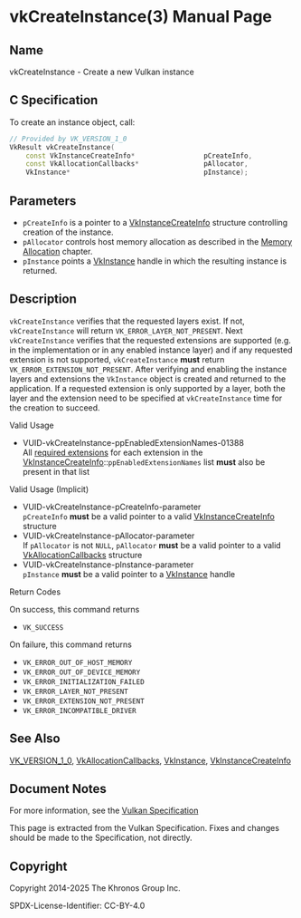 # vkCreateInstance(3) Manual Page

## Name

vkCreateInstance - Create a new Vulkan instance



## [](#_c_specification)C Specification

To create an instance object, call:

```c++
// Provided by VK_VERSION_1_0
VkResult vkCreateInstance(
    const VkInstanceCreateInfo*                 pCreateInfo,
    const VkAllocationCallbacks*                pAllocator,
    VkInstance*                                 pInstance);
```

## [](#_parameters)Parameters

- `pCreateInfo` is a pointer to a [VkInstanceCreateInfo](https://registry.khronos.org/vulkan/specs/latest/man/html/VkInstanceCreateInfo.html) structure controlling creation of the instance.
- `pAllocator` controls host memory allocation as described in the [Memory Allocation](https://registry.khronos.org/vulkan/specs/latest/html/vkspec.html#memory-allocation) chapter.
- `pInstance` points a [VkInstance](https://registry.khronos.org/vulkan/specs/latest/man/html/VkInstance.html) handle in which the resulting instance is returned.

## [](#_description)Description

`vkCreateInstance` verifies that the requested layers exist. If not, `vkCreateInstance` will return `VK_ERROR_LAYER_NOT_PRESENT`. Next `vkCreateInstance` verifies that the requested extensions are supported (e.g. in the implementation or in any enabled instance layer) and if any requested extension is not supported, `vkCreateInstance` **must** return `VK_ERROR_EXTENSION_NOT_PRESENT`. After verifying and enabling the instance layers and extensions the `VkInstance` object is created and returned to the application. If a requested extension is only supported by a layer, both the layer and the extension need to be specified at `vkCreateInstance` time for the creation to succeed.

Valid Usage

- [](#VUID-vkCreateInstance-ppEnabledExtensionNames-01388)VUID-vkCreateInstance-ppEnabledExtensionNames-01388  
  All [required extensions](https://registry.khronos.org/vulkan/specs/latest/html/vkspec.html#extendingvulkan-extensions-extensiondependencies) for each extension in the [VkInstanceCreateInfo](https://registry.khronos.org/vulkan/specs/latest/man/html/VkInstanceCreateInfo.html)::`ppEnabledExtensionNames` list **must** also be present in that list

Valid Usage (Implicit)

- [](#VUID-vkCreateInstance-pCreateInfo-parameter)VUID-vkCreateInstance-pCreateInfo-parameter  
  `pCreateInfo` **must** be a valid pointer to a valid [VkInstanceCreateInfo](https://registry.khronos.org/vulkan/specs/latest/man/html/VkInstanceCreateInfo.html) structure
- [](#VUID-vkCreateInstance-pAllocator-parameter)VUID-vkCreateInstance-pAllocator-parameter  
  If `pAllocator` is not `NULL`, `pAllocator` **must** be a valid pointer to a valid [VkAllocationCallbacks](https://registry.khronos.org/vulkan/specs/latest/man/html/VkAllocationCallbacks.html) structure
- [](#VUID-vkCreateInstance-pInstance-parameter)VUID-vkCreateInstance-pInstance-parameter  
  `pInstance` **must** be a valid pointer to a [VkInstance](https://registry.khronos.org/vulkan/specs/latest/man/html/VkInstance.html) handle

Return Codes

On success, this command returns

- `VK_SUCCESS`

On failure, this command returns

- `VK_ERROR_OUT_OF_HOST_MEMORY`
- `VK_ERROR_OUT_OF_DEVICE_MEMORY`
- `VK_ERROR_INITIALIZATION_FAILED`
- `VK_ERROR_LAYER_NOT_PRESENT`
- `VK_ERROR_EXTENSION_NOT_PRESENT`
- `VK_ERROR_INCOMPATIBLE_DRIVER`

## [](#_see_also)See Also

[VK\_VERSION\_1\_0](https://registry.khronos.org/vulkan/specs/latest/man/html/VK_VERSION_1_0.html), [VkAllocationCallbacks](https://registry.khronos.org/vulkan/specs/latest/man/html/VkAllocationCallbacks.html), [VkInstance](https://registry.khronos.org/vulkan/specs/latest/man/html/VkInstance.html), [VkInstanceCreateInfo](https://registry.khronos.org/vulkan/specs/latest/man/html/VkInstanceCreateInfo.html)

## [](#_document_notes)Document Notes

For more information, see the [Vulkan Specification](https://registry.khronos.org/vulkan/specs/latest/html/vkspec.html#vkCreateInstance)

This page is extracted from the Vulkan Specification. Fixes and changes should be made to the Specification, not directly.

## [](#_copyright)Copyright

Copyright 2014-2025 The Khronos Group Inc.

SPDX-License-Identifier: CC-BY-4.0